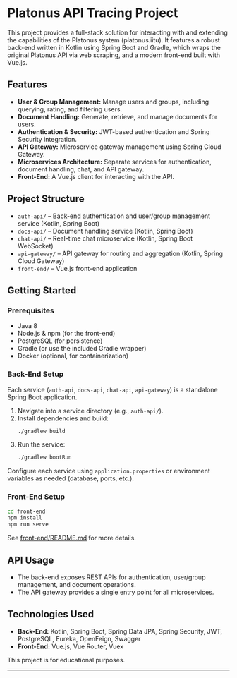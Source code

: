 # Platonus API Tracing Project

This project provides a full-stack solution for interacting with and extending the capabilities of the Platonus system (platonus.iitu). It features a robust back-end written in Kotlin using Spring Boot and Gradle, which wraps the original Platonus API via web scraping, and a modern front-end built with Vue.js.

## Features

- **User & Group Management:** Manage users and groups, including querying, rating, and filtering users.
- **Document Handling:** Generate, retrieve, and manage documents for users.
- **Authentication & Security:** JWT-based authentication and Spring Security integration.
- **API Gateway:** Microservice gateway management using Spring Cloud Gateway.
- **Microservices Architecture:** Separate services for authentication, document handling, chat, and API gateway.
- **Front-End:** A Vue.js client for interacting with the API.

## Project Structure

- `auth-api/` – Back-end authentication and user/group management service (Kotlin, Spring Boot)
- `docs-api/` – Document handling service (Kotlin, Spring Boot)
- `chat-api/` – Real-time chat microservice (Kotlin, Spring Boot WebSocket)
- `api-gateway/` – API gateway for routing and aggregation (Kotlin, Spring Cloud Gateway)
- `front-end/` – Vue.js front-end application

## Getting Started

### Prerequisites

- Java 8
- Node.js & npm (for the front-end)
- PostgreSQL (for persistence)
- Gradle (or use the included Gradle wrapper)
- Docker (optional, for containerization)

### Back-End Setup

Each service (`auth-api`, `docs-api`, `chat-api`, `api-gateway`) is a standalone Spring Boot application.
1. Navigate into a service directory (e.g., `auth-api/`).
2. Install dependencies and build:
   ```bash
   ./gradlew build
   ```
3. Run the service:
   ```bash
   ./gradlew bootRun
   ```

Configure each service using `application.properties` or environment variables as needed (database, ports, etc.).

### Front-End Setup

```bash
cd front-end
npm install
npm run serve
```

See [front-end/README.md](front-end/README.md) for more details.

## API Usage

- The back-end exposes REST APIs for authentication, user/group management, and document operations.
- The API gateway provides a single entry point for all microservices.

## Technologies Used

- **Back-End:** Kotlin, Spring Boot, Spring Data JPA, Spring Security, JWT, PostgreSQL, Eureka, OpenFeign, Swagger
- **Front-End:** Vue.js, Vue Router, Vuex

This project is for educational purposes.

---
